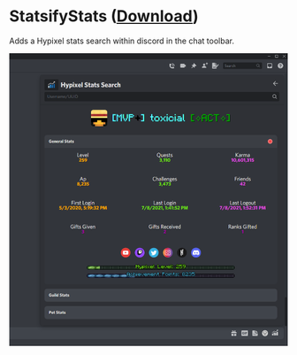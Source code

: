 # StatsifyStats ([Download](https://mwittrien.github.io/downloader/?url=https://raw.githubusercontent.com/toxicial/StatsifyStats/main/StatsifyStats.plugin.js))
Adds a Hypixel stats search within discord in the chat toolbar.

![Screenshot](./_meta/Screenshot.png)
